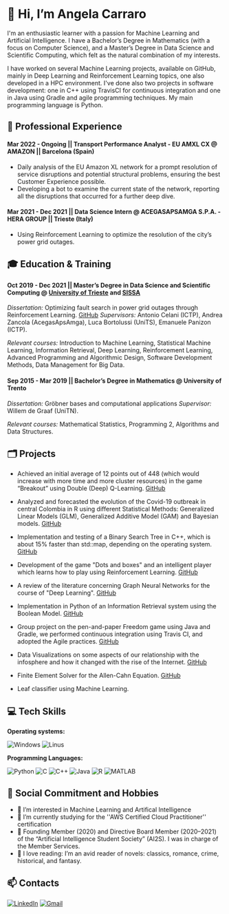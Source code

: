 # :wave: Hi, I’m Angela Carraro

I'm an enthusiastic learner with a passion for Machine Learning and Artificial Intelligence. I have a Bachelor’s Degree in Mathematics (with a focus on Computer Science), and a Master’s Degree in Data Science and Scientific Computing, which felt as the natural combination of my interests. 

I have worked on several Machine Learning projects, available on GitHub, mainly in Deep Learning and Reinforcement Learning topics, one also developed in a HPC environment. I've done also two projects in software development: one in C++ using TravisCI for continuous integration and one in Java using Gradle and agile programming techniques. My main programming language is Python. 


## :briefcase: Professional Experience

#### Mar 2022 - Ongoing  **||**  Transport Performance Analyst - EU AMXL CX @ AMAZON  **||**  Barcelona (Spain)
* Daily analysis of the EU Amazon XL network for a prompt resolution of service disruptions and
potential structural problems, ensuring the best Customer Experience possible.
* Developing a bot to examine the current state of the network, reporting all the disruptions that
occurred for a further deep dive.


#### Mar 2021 - Dec 2021  **||**  Data Science Intern @ ACEGASAPSAMGA S.P.A. - HERA GROUP  **||**  Trieste (Italy)
* Using Reinforcement Learning to optimize the resolution of the city’s power grid outages.


## :mortar_board: Education & Training

#### Oct 2019 - Dec 2021  **||**  Master’s Degree in Data Science and Scientific Computing @ [University of Trieste](https://github.com/Units) and [SISSA](https://github.com/sissa)
*Dissertation:* Optimizing fault search in power grid outages through Reinforcement Learning. [GitHub]([https://github.com/AngieC96/MasterThesis](https://github.com/AngieC96/MasterThesis/blob/main/manoscritto/Master_Thesis_Carraro_Angela.pdf))
*Supervisors:* Antonio Celani (ICTP), Andrea Zancola (AcegasApsAmga), Luca Bortolussi (UniTS), Emanuele Panizon (ICTP).

*Relevant courses:* Introduction to Machine Learning, Statistical Machine Learning, Information Retrieval, Deep Learning, Reinforcement Learning, Advanced Programming and Algorithmic Design, Software Development Methods, Data Management for Big Data.


#### Sep 2015 - Mar 2019  **||**  Bachelor’s Degree in Mathematics @ University of Trento
*Dissertation:* Gröbner bases and computational applications
*Supervisor:* Willem de Graaf (UniTN).

*Relevant courses:* Mathematical Statistics, Programming 2, Algorithms and Data Structures.

## :card_index_dividers: Projects

* Achieved an initial average of 12 points out of 448 (which would increase with more time and more cluster resources) in the game “Breakout” using Double (Deep) Q-Learning. [GitHub](https://github.com/AngieC96/ReinforcementLProject)

* Analyzed and forecasted the evolution of the Covid-19 outbreak in central Colombia in R using different Statistical Methods: Generalized Linear Models (GLM), Generalized Additive Model (GAM) and Bayesian models. [GitHub](https://github.com/GaiaSaveri/SMDS-project)

* Implementation and testing of a Binary Search Tree in C++, which is about 15% faster than std::map, depending on the operating system. [GitHub](https://github.com/matteosecli/AP_BST)

* Development of the game "Dots and boxes" and an intelligent player which learns how to play using Reinforcement Learning. [GitHub](https://github.com/andygaspar/d-bSML)

* A review of the literature concerning Graph Neural Networks for the course of "Deep Learning". [GitHub](https://github.com/AngieC96/DeepLearningProject)

* Implementation in Python of an Information Retrieval system using the Boolean Model. [GitHub](https://github.com/AngieC96/InformationRetrievalProject)

* Group project on the pen-and-paper Freedom game using Java and Gradle, we performed continuous integration using Travis CI, and adopted the Agile practices. [GitHub](https://github.com/AngieC96/Freedom-SDMProject)

* Data Visualizations on some aspects of our relationship with the infosphere and how it changed with the rise of the Internet. [GitHub](https://github.com/AngieC96/DataVisualizationProject)

* Finite Element Solver for the Allen-Cahn Equation. [GitHub](https://github.com/AngieC96/P1.4_seed/blob/master/final_project/final_project_2019-2020_DONE.ipynb)

* Leaf classifier using Machine Learning.


## :computer: Tech Skills

**Operating systems:**

![Windows](https://img.shields.io/badge/Windows-0078D6?style=for-the-badge&logo=windows&logoColor=white) 
![Linus](https://img.shields.io/badge/Linux-FCC624?style=for-the-badge&logo=linux&logoColor=black)

**Programming Languages:**

![Python](https://img.shields.io/badge/Python-3776AB?style=for-the-badge&logo=python&logoColor=white) 
![C](https://img.shields.io/badge/C-00599C?style=for-the-badge&logo=c&logoColor=white) 
![C++](https://img.shields.io/badge/C%2B%2B-00599C?style=for-the-badge&logo=c%2B%2B&logoColor=white) 
![Java](https://img.shields.io/badge/Java-ED8B00?style=for-the-badge&logo=java&logoColor=white) 
![R](https://img.shields.io/badge/R-✔-green.svg) 
![MATLAB](https://img.shields.io/badge/MATLAB-✔-purple.svg)


## :sparkling_heart: Social Commitment and Hobbies

- :eyes: I’m interested in Machine Learning and Artifical Intelligence
- :seedling: I’m currently studying for the ''AWS Certified Cloud Practitioner'' certification
- :handshake: Founding Member (2020) and Directive Board Member (2020–2021) of the “Artificial Intelligence Student Society” (AI2S). I was in charge of the Member Services.
- :revolving_hearts: I love reading: I’m an avid reader of novels: classics, romance, crime, historical, and fantasy.


## :mailbox: Contacts

[![LinkedIn](https://img.shields.io/badge/LinkedIn-0077B5?style=for-the-badge&logo=linkedin&logoColor=white)](https://www.linkedin.com/in/angela-carraro/)
[![Gmail](https://img.shields.io/badge/Gmail-D14836?style=for-the-badge&logo=gmail&logoColor=white)](mailto:angelac.hello@gmail.com)


<!---
AngieC96/AngieC96 is a ✨ special ✨ repository because its `README.md` (this file) appears on your GitHub profile. →
You can click the Preview link to take a look at your changes.
List of Badges, For Your Profile: https://hendrasob.github.io/badges/
Github picture ![Github](https://github.githubassets.com/images/modules/logos_page/GitHub-Mark.png) -> How to make it smaller??!!!
--->
